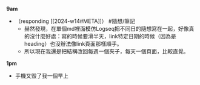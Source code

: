 **9am**
- （responding [[2024-w14#META]]） #隨想/筆記
	- 赫然發現，在單個md裡面模仿Logseq把不同日的隨想寫在一起，好像真的沒什麼好處：寫的時候要滑半天，link特定日期的時候（因為是heading）也沒辦法像link頁面那樣順手。
	- 所以現在我還是把結構改回每週一個夾子，每天一個頁面，比較直覺。

**1pm**
- 手機又毀了我一個早上
